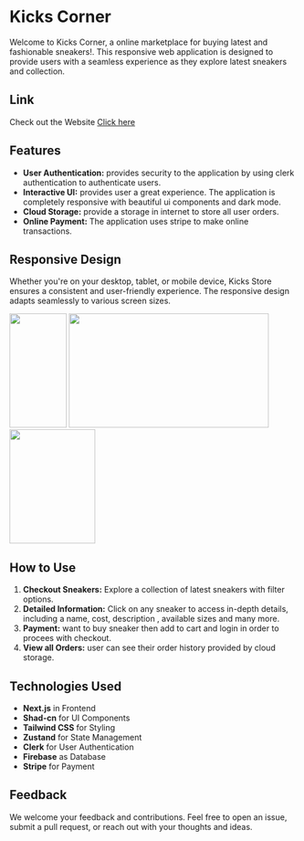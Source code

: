 # Kicks Corner
Welcome to Kicks Corner, a online marketplace for buying latest and fashionable sneakers!. This responsive web application is designed to provide users with a seamless experience as they explore latest sneakers and collection.

## Link

Check out the Website [Click here](https://kicks-corner.vercel.app/)

## Features
- **User Authentication:** provides security to the application by using clerk authentication to authenticate users.
- **Interactive UI:** provides user a great experience. The application is completely responsive with beautiful ui components and dark mode.  
- **Cloud Storage:** provide a storage in internet to store all user orders.
- **Online Payment:** The application uses stripe to make online transactions.

## Responsive Design
Whether you're on your desktop, tablet, or mobile device, Kicks Store ensures a consistent and user-friendly experience. The responsive design adapts seamlessly to various screen sizes.

<img src="https://github.com/SumanGurung01/kicks_corner/assets/92732976/42b59fa9-37e3-4649-8ea5-ca11b1729e99" width=100 height=200>
<img src="https://github.com/SumanGurung01/kicks_corner/assets/92732976/131ff02c-003d-4a66-b6ea-2b853ce2e097" width=350 height=200>
<img src="https://github.com/SumanGurung01/kicks_corner/assets/92732976/48e71dfb-a581-4a49-9d73-08bec29b22a7" width=150 height=200>

## How to Use
1. **Checkout Sneakers:** Explore a collection of latest sneakers with filter options.
2. **Detailed Information:** Click on any sneaker to access in-depth details, including a name, cost, description , available sizes and many more.
3. **Payment:** want to buy sneaker then add to cart and login in order to procees with checkout.
4. **View all Orders:** user can see their order history provided by cloud storage.

## Technologies Used
- **Next.js** in Frontend
- **Shad-cn** for UI Components
- **Tailwind CSS** for Styling 
- **Zustand** for State Management
- **Clerk** for User Authentication
- **Firebase** as Database
- **Stripe** for Payment

## Feedback
We welcome your feedback and contributions. Feel free to open an issue, submit a pull request, or reach out with your thoughts and ideas.

